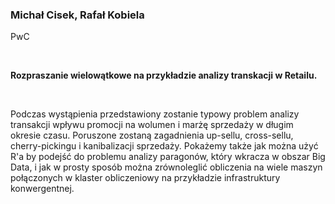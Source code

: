 <!--html_preserve-->
<span>
<h3>
Michał Cisek, Rafał Kobiela
</h3>
<p>
PwC
</p>
<br/>
<p>
<strong>Rozpraszanie wielowątkowe na przykładzie analizy transkacji w Retailu. </strong>
</p>
<br/>
<p>

Podczas wystąpienia przedstawiony zostanie typowy problem analizy transakcji wpływu promocji na wolumen i marżę sprzedaży w długim okresie czasu. Poruszone zostaną zagadnienia up-sellu, cross-sellu, cherry-pickingu i kanibalizacji sprzedaży. Pokażemy także jak można użyć R'a by podejść do problemu analizy paragonów, który wkracza w obszar Big Data, i jak w prosty sposób można zrównoleglić obliczenia na wiele maszyn połączonych w klaster obliczeniowy na przykładzie infrastruktury konwergentnej.
</p>
</span><!--/html_preserve-->
